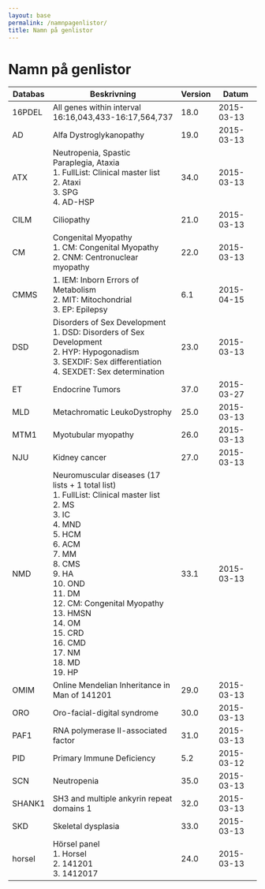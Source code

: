 ```yaml
---
layout: base
permalink: /namnpagenlistor/
title: Namn på genlistor
---
```


# Namn på genlistor

|Databas|Beskrivning|Version|Datum|
|---|---|---|---|
|16PDEL|All genes within interval 16:16,043,433-16:17,564,737|18.0|2015-03-13|
|AD|Alfa Dystroglykanopathy|19.0|2015-03-13|
|ATX|Neutropenia, Spastic Paraplegia, Ataxia<br />1. FullList: Clinical master list<br />2. Ataxi<br />3. SPG<br />4. AD-HSP<br />|34.0|2015-03-13|
|CILM|Ciliopathy|21.0|2015-03-13|
|CM|Congenital Myopathy<br />1. CM: Congenital Myopathy<br />2. CNM: Centronuclear myopathy<br />|22.0|2015-03-13|
|CMMS|1. IEM: Inborn Errors of Metabolism<br />2. MIT: Mitochondrial<br />3. EP: Epilepsy<br />|6.1|2015-04-15|
|DSD|Disorders of Sex Development<br />1. DSD: Disorders of Sex Development<br />2. HYP: Hypogonadism<br />3. SEXDIF: Sex differentiation<br />4. SEXDET: Sex determination<br />|23.0|2015-03-13|
|ET|Endocrine Tumors|37.0|2015-03-27|
|MLD|Metachromatic LeukoDystrophy|25.0|2015-03-13|
|MTM1|Myotubular myopathy|26.0|2015-03-13|
|NJU|Kidney cancer|27.0|2015-03-13|
|NMD|Neuromuscular diseases (17 lists + 1 total list)<br />1. FullList: Clinical master list<br />2. MS<br />3. IC<br />4. MND<br />5. HCM<br />6. ACM<br />7. MM<br />8. CMS<br />9. HA<br />10. OND<br />11. DM<br />12. CM: Congenital Myopathy<br />13. HMSN<br />14. OM<br />15. CRD<br />16. CMD<br />17. NM<br />18. MD<br />19. HP<br />|33.1|2015-03-13|
|OMIM|Online Mendelian Inheritance in Man of 141201|29.0|2015-03-13|
|ORO|Oro-facial-digital syndrome|30.0|2015-03-13|
|PAF1|RNA polymerase II-associated factor|31.0|2015-03-13|
|PID|Primary Immune Deficiency|5.2|2015-03-12|
|SCN|Neutropenia|35.0|2015-03-13|
|SHANK1|SH3 and multiple ankyrin repeat domains 1|32.0|2015-03-13|
|SKD|Skeletal dysplasia|33.0|2015-03-13|
|horsel|Hörsel panel<br />1. Horsel<br />2. 141201<br />3. 1412017<br />|24.0|2015-03-13|
